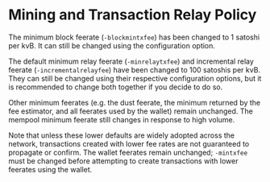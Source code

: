 Mining and Transaction Relay Policy
=========================

The minimum block feerate (`-blockmintxfee`) has been changed to 1 satoshi per kvB. It can still be changed using the
configuration option.

The default minimum relay feerate (`-minrelaytxfee`) and incremental relay feerate (`-incrementalrelayfee`) have been
changed to 100 satoshis per kvB. They can still be changed using their respective configuration options, but it is
recommended to change both together if you decide to do so.

Other minimum feerates (e.g. the dust feerate, the minimum returned by the fee estimator, and all feerates used by the
wallet) remain unchanged. The mempool minimum feerate still changes in response to high volume.

Note that unless these lower defaults are widely adopted across the network, transactions created with lower fee rates
are not guaranteed to propagate or confirm. The wallet feerates remain unchanged; `-mintxfee` must be changed before
attempting to create transactions with lower feerates using the wallet.

